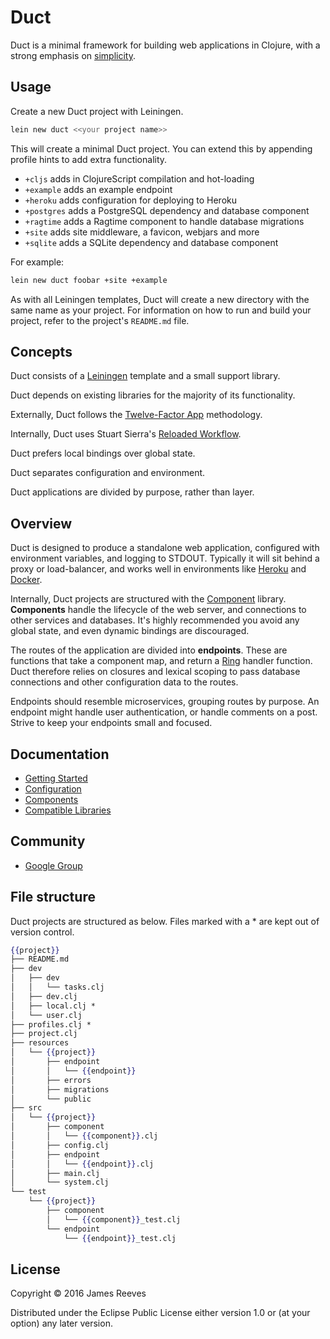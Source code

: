 # Duct

Duct is a minimal framework for building web applications in Clojure,
with a strong emphasis on [simplicity][].

[simplicity]: http://www.infoq.com/presentations/Simple-Made-Easy


## Usage

Create a new Duct project with Leiningen.

```sh
lein new duct <<your project name>>
```

This will create a minimal Duct project. You can extend this by
appending profile hints to add extra functionality.

* `+cljs`     adds in ClojureScript compilation and hot-loading
* `+example`  adds an example endpoint
* `+heroku`   adds configuration for deploying to Heroku
* `+postgres` adds a PostgreSQL dependency and database component
* `+ragtime`  adds a Ragtime component to handle database migrations
* `+site`     adds site middleware, a favicon, webjars and more
* `+sqlite`   adds a SQLite dependency and database component

For example:

```sh
lein new duct foobar +site +example
```

As with all Leiningen templates, Duct will create a new directory with
the same name as your project. For information on how to run and build
your project, refer to the project's `README.md` file.


## Concepts

Duct consists of a [Leiningen][] template and a small support library.

Duct depends on existing libraries for the majority of its functionality.

Externally, Duct follows the [Twelve-Factor App][12-factor] methodology.

Internally, Duct uses Stuart Sierra's [Reloaded Workflow][reloaded].

Duct prefers local bindings over global state.

Duct separates configuration and environment.

Duct applications are divided by purpose, rather than layer.

[leiningen]: https://github.com/technomancy/leiningen
[12-factor]: http://12factor.net/
[reloaded]:  http://thinkrelevance.com/blog/2013/06/04/clojure-workflow-reloaded


## Overview

Duct is designed to produce a standalone web application, configured
with environment variables, and logging to STDOUT. Typically it will
sit behind a proxy or load-balancer, and works well in environments
like [Heroku][] and [Docker][].

Internally, Duct projects are structured with the [Component][]
library. **Components** handle the lifecycle of the web server, and
connections to other services and databases. It's highly recommended
you avoid any global state, and even dynamic bindings are discouraged.

The routes of the application are divided into **endpoints**. These
are functions that take a component map, and return a [Ring][] handler
function. Duct therefore relies on closures and lexical scoping to
pass database connections and other configuration data to the routes.

Endpoints should resemble microservices, grouping routes by purpose.
An endpoint might handle user authentication, or handle comments on a
post. Strive to keep your endpoints small and focused.

[heroku]:    https://www.heroku.com/
[docker]:    https://www.docker.com/
[component]: https://github.com/stuartsierra/component
[ring]:      https://github.com/ring-clojure/ring


## Documentation

* [Getting Started](https://github.com/weavejester/duct/wiki/Getting-Started)
* [Configuration](https://github.com/weavejester/duct/wiki/Configuration)
* [Components](https://github.com/weavejester/duct/wiki/Components)
* [Compatible Libraries](https://github.com/weavejester/duct/wiki/Compatible-Libraries)


## Community

* [Google Group](https://groups.google.com/forum/#!forum/duct-clojure)


## File structure

Duct projects are structured as below. Files marked with a * are kept
out of version control.

```handlebars
{{project}}
├── README.md
├── dev
│   ├── dev
│   │   └── tasks.clj
│   ├── dev.clj
│   ├── local.clj *
│   └── user.clj
├── profiles.clj *
├── project.clj
├── resources
│   └── {{project}}
│       ├── endpoint
│       │   └── {{endpoint}}
│       ├── errors
│       ├── migrations
│       └── public
├── src
│   └── {{project}}
│       ├── component
│       │   └── {{component}}.clj
│       ├── config.clj
│       ├── endpoint
│       │   └── {{endpoint}}.clj
│       ├── main.clj
│       └── system.clj
└── test
    └── {{project}}
        ├── component
        │   └── {{component}}_test.clj
        └── endpoint
            └── {{endpoint}}_test.clj
```


## License

Copyright © 2016 James Reeves

Distributed under the Eclipse Public License either version 1.0 or (at
your option) any later version.
